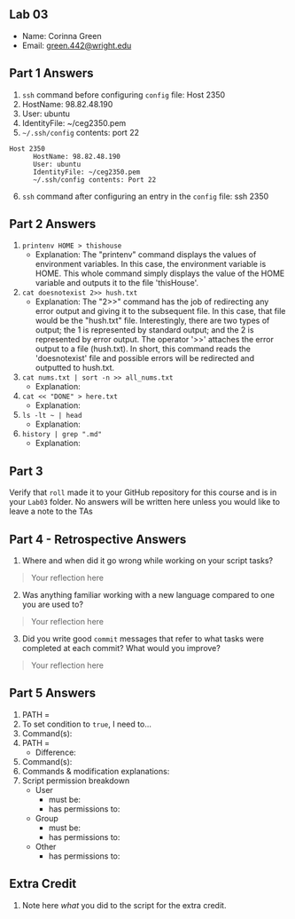 ## Lab 03

- Name: Corinna Green
- Email: green.442@wright.edu

## Part 1 Answers

1. `ssh` command before configuring `config` file: Host 2350
2. HostName: 98.82.48.190
3. User: ubuntu
4. IdentityFile: ~/ceg2350.pem
5. `~/.ssh/config` contents: port 22

```
Host 2350
      HostName: 98.82.48.190
      User: ubuntu
      IdentityFile: ~/ceg2350.pem
      ~/.ssh/config contents: Port 22
```

6. `ssh` command after configuring an entry in the `config` file: ssh 2350

## Part 2 Answers

1. `printenv HOME > thishouse`
   - Explanation: The "printenv" command displays the values of environment variables. In this case, the environment variable is HOME. This whole command simply displays the value of the HOME variable and outputs it to the file 'thisHouse'.
2. `cat doesnotexist 2>> hush.txt`
   - Explanation: The "2>>" command has the job of redirecting any error output and giving it to the subsequent file. In this case, that file would be the "hush.txt" file. Interestingly, there are two types of output; the 1 is represented by standard output; and the 2 is represented by error output. The operator '>>' attaches the error output to a file (hush.txt). In short, this command reads the 'doesnotexist' file and possible errors will be redirected and outputted to hush.txt.
3. `cat nums.txt | sort -n >> all_nums.txt`
   - Explanation: 
4. `cat << "DONE" > here.txt`
   - Explanation: 
5. `ls -lt ~ | head`
   - Explanation: 
6. `history | grep ".md"`
   - Explanation: 

## Part 3

Verify that `roll` made it to your GitHub repository for this course and is in your `Lab03` folder.  No answers will be written here unless you would like to leave a note to the TAs

## Part 4 - Retrospective Answers

1. Where and when did it go wrong while working on your script tasks?
> Your reflection here
2. Was anything familiar working with a new language compared to one you are used to?
> Your reflection here
3. Did you write good `commit` messages that refer to what tasks were completed at each commit?  What would you improve?
> Your reflection here

## Part 5 Answers

1. PATH =
2. To set condition to `true`, I need to...
3. Command(s):
4. PATH =
   - Difference:
5. Command(s):
6. Commands & modification explanations: 
7. Script permission breakdown
   - User
      - must be:
      - has permissions to:
   - Group
      - must be:
      - has permissions to:
   - Other
      - has permissions to:

## Extra Credit

1. Note here *what* you did to the script for the extra credit.
